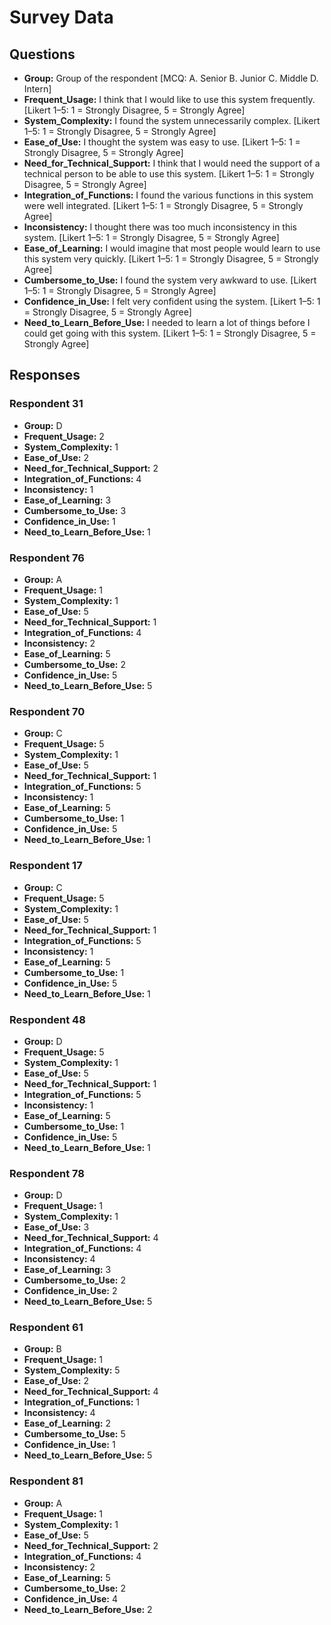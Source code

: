 # Survey Data

## Questions

- **Group:** Group of the respondent [MCQ: A. Senior B. Junior C. Middle D. Intern]
- **Frequent_Usage:** I think that I would like to use this system frequently. [Likert 1–5: 1 = Strongly Disagree, 5 = Strongly Agree]
- **System_Complexity:** I found the system unnecessarily complex. [Likert 1–5: 1 = Strongly Disagree, 5 = Strongly Agree]
- **Ease_of_Use:** I thought the system was easy to use. [Likert 1–5: 1 = Strongly Disagree, 5 = Strongly Agree]
- **Need_for_Technical_Support:** I think that I would need the support of a technical person to be able to use this system. [Likert 1–5: 1 = Strongly Disagree, 5 = Strongly Agree]
- **Integration_of_Functions:** I found the various functions in this system were well integrated. [Likert 1–5: 1 = Strongly Disagree, 5 = Strongly Agree]
- **Inconsistency:** I thought there was too much inconsistency in this system. [Likert 1–5: 1 = Strongly Disagree, 5 = Strongly Agree]
- **Ease_of_Learning:** I would imagine that most people would learn to use this system very quickly. [Likert 1–5: 1 = Strongly Disagree, 5 = Strongly Agree]
- **Cumbersome_to_Use:** I found the system very awkward to use. [Likert 1–5: 1 = Strongly Disagree, 5 = Strongly Agree]
- **Confidence_in_Use:** I felt very confident using the system. [Likert 1–5: 1 = Strongly Disagree, 5 = Strongly Agree]
- **Need_to_Learn_Before_Use:** I needed to learn a lot of things before I could get going with this system. [Likert 1–5: 1 = Strongly Disagree, 5 = Strongly Agree]

## Responses

### Respondent 31

- **Group:** D
- **Frequent_Usage:** 2
- **System_Complexity:** 1
- **Ease_of_Use:** 2
- **Need_for_Technical_Support:** 2
- **Integration_of_Functions:** 4
- **Inconsistency:** 1
- **Ease_of_Learning:** 3
- **Cumbersome_to_Use:** 3
- **Confidence_in_Use:** 1
- **Need_to_Learn_Before_Use:** 1

### Respondent 76

- **Group:** A
- **Frequent_Usage:** 1
- **System_Complexity:** 1
- **Ease_of_Use:** 5
- **Need_for_Technical_Support:** 1
- **Integration_of_Functions:** 4
- **Inconsistency:** 2
- **Ease_of_Learning:** 5
- **Cumbersome_to_Use:** 2
- **Confidence_in_Use:** 5
- **Need_to_Learn_Before_Use:** 5

### Respondent 70

- **Group:** C
- **Frequent_Usage:** 5
- **System_Complexity:** 1
- **Ease_of_Use:** 5
- **Need_for_Technical_Support:** 1
- **Integration_of_Functions:** 5
- **Inconsistency:** 1
- **Ease_of_Learning:** 5
- **Cumbersome_to_Use:** 1
- **Confidence_in_Use:** 5
- **Need_to_Learn_Before_Use:** 1

### Respondent 17

- **Group:** C
- **Frequent_Usage:** 5
- **System_Complexity:** 1
- **Ease_of_Use:** 5
- **Need_for_Technical_Support:** 1
- **Integration_of_Functions:** 5
- **Inconsistency:** 1
- **Ease_of_Learning:** 5
- **Cumbersome_to_Use:** 1
- **Confidence_in_Use:** 5
- **Need_to_Learn_Before_Use:** 1

### Respondent 48

- **Group:** D
- **Frequent_Usage:** 5
- **System_Complexity:** 1
- **Ease_of_Use:** 5
- **Need_for_Technical_Support:** 1
- **Integration_of_Functions:** 5
- **Inconsistency:** 1
- **Ease_of_Learning:** 5
- **Cumbersome_to_Use:** 1
- **Confidence_in_Use:** 5
- **Need_to_Learn_Before_Use:** 1

### Respondent 78

- **Group:** D
- **Frequent_Usage:** 1
- **System_Complexity:** 1
- **Ease_of_Use:** 3
- **Need_for_Technical_Support:** 4
- **Integration_of_Functions:** 4
- **Inconsistency:** 4
- **Ease_of_Learning:** 3
- **Cumbersome_to_Use:** 2
- **Confidence_in_Use:** 2
- **Need_to_Learn_Before_Use:** 5

### Respondent 61

- **Group:** B
- **Frequent_Usage:** 1
- **System_Complexity:** 5
- **Ease_of_Use:** 2
- **Need_for_Technical_Support:** 4
- **Integration_of_Functions:** 1
- **Inconsistency:** 4
- **Ease_of_Learning:** 2
- **Cumbersome_to_Use:** 5
- **Confidence_in_Use:** 1
- **Need_to_Learn_Before_Use:** 5

### Respondent 81

- **Group:** A
- **Frequent_Usage:** 1
- **System_Complexity:** 1
- **Ease_of_Use:** 5
- **Need_for_Technical_Support:** 2
- **Integration_of_Functions:** 4
- **Inconsistency:** 2
- **Ease_of_Learning:** 5
- **Cumbersome_to_Use:** 2
- **Confidence_in_Use:** 4
- **Need_to_Learn_Before_Use:** 2

